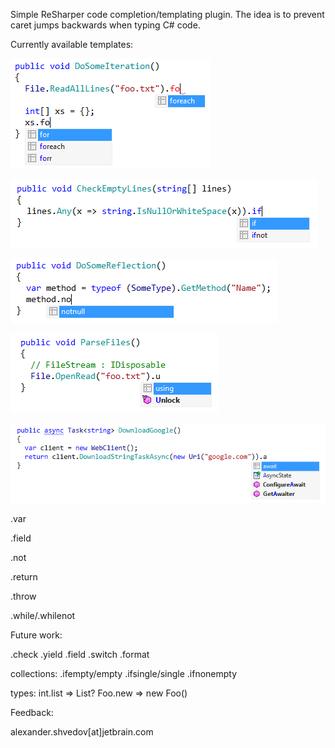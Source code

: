 ﻿Simple ReSharper code completion/templating plugin.
The idea is to prevent caret jumps backwards when typing C# code.

Currently available templates:

![foreach](/img/foreach.png)

![if/ifnot](/img/if.png)

![null/notnull](/img/notnull.png)

![using](/img/using.png)

![await](/img/await.png)

.var

.field

.not

.return

.throw

.while/.whilenot

Future work:

.check
.yield
.field
.switch
.format

collections:
.ifempty/empty
.ifsingle/single
.ifnonempty

types:
int.list => List<int>?
Foo.new => new Foo()


Feedback:

alexander.shvedov[at]jetbrain.com
